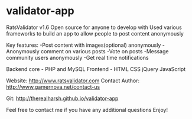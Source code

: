 # validator-app

RatsValidator v1.6
Open source for anyone to develop with
Used various frameworks to build an app to allow people to post content anonymously

Key features: 
-Post content with images(optional) anonymously
-Anonymously comment on various posts
-Vote on posts
-Message community users anonymously
-Get real time notifications

Backend core - PHP and MySQL
Frontend - HTML CSS jQuery JavaScript

Website: http://www.ratsvalidator.com
Contact Author: http://www.gamernova.net/contact-us

Git: http://therealharsh.github.io/validator-app


Feel free to contact me if you have any additional questions
Enjoy!

